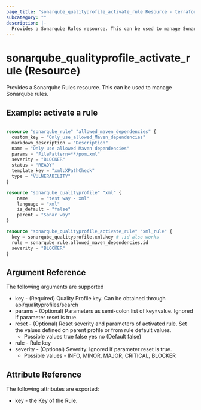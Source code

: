 ```yaml
---
page_title: "sonarqube_qualityprofile_activate_rule Resource - terraform-provider-sonarqube"
subcategory: ""
description: |-
  Provides a Sonarqube Rules resource. This can be used to manage Sonarqube rules.
---
```


# sonarqube_qualityprofile_activate_rule (Resource)

Provides a Sonarqube Rules resource. This can be used to manage Sonarqube rules.

## Example: activate a rule

```terraform

resource "sonarqube_rule" "allowed_maven_dependencies" {
  custom_key = "Only_use_allowed_Maven_dependencies"
  markdown_description = "Description"
  name = "Only use allowed Maven dependencies"
  params = "FilePattern=**/pom.xml"
  severity = "BLOCKER"
  status = "READY"
  template_key = "xml:XPathCheck"
  type = "VULNERABILITY"
}

resource "sonarqube_qualityprofile" "xml" {
    name     = "test way - xml"
    language = "xml"
    is_default = "false"
    parent = "Sonar way"
}

resource "sonarqube_qualityprofile_activate_rule" "xml_rule" {
  key = sonarqube_qualityprofile.xml.key # .id also works
  rule = sonarqube_rule.allowed_maven_dependencies.id
  severity = "BLOCKER"
}

```

## Argument Reference

The following arguments are supported

- key - (Required) Quality Profile key. Can be obtained through api/qualityprofiles/search
- params - (Optional) Parameters as semi-colon list of key=value. Ignored if parameter reset is true.
- reset - (Optional) Reset severity and parameters of activated rule. Set the values defined on parent profile or from rule default values.
  - Possible values true false yes no (Default false)
- rule - Rule key
- severity - (Optional) Severity. Ignored if parameter reset is true.
  - Possible values - INFO, MINOR, MAJOR, CRITICAL, BLOCKER

## Attribute Reference

The following attributes are exported:

- key - the Key of the Rule.

